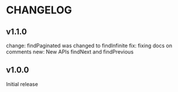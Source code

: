 # CHANGELOG

## v1.1.0
change: findPaginated was changed to findInfinite
fix: fixing docs on comments
new: New APIs findNext and findPrevious

## v1.0.0
Initial release